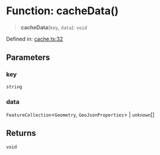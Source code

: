 # Function: cacheData()

> **cacheData**(`key`, `data`): `void`

Defined in: [cache.ts:32](https://github.com/GeoDaCenter/openassistant/blob/0a6a7e7306d75a25dc968b3117f04cb7bd613bec/packages/utils/src/cache.ts#L32)

## Parameters

### key

`string`

### data

`FeatureCollection`\<`Geometry`, `GeoJsonProperties`\> | `unknown`[]

## Returns

`void`
